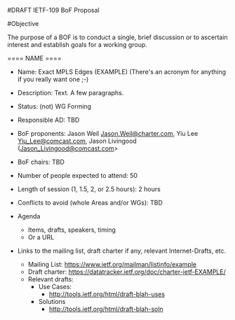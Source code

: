 #DRAFT IETF-109 BoF Proposal

#Objective

The purpose of a BOF is to conduct a single, brief discussion or to ascertain interest and establish goals for a working group. 

==== NAME ====

- Name: Exact MPLS Edges (EXAMPLE) (There's an acronym for anything if you really want one ;-)
- Description: Text. A few paragraphs.
- Status: (not) WG Forming
- Responsible AD: TBD
- BoF proponents: Jason Weil <Jason.Weil@charter.com>, Yiu Lee <Yiu_Lee@comcast.com>, Jason Livingood (Jason_Livingood@comcast.com>
- BoF chairs: TBD
- Number of people expected to attend: 50
- Length of session (1, 1.5, 2, or 2.5 hours): 2 hours
- Conflicts to avoid (whole Areas and/or WGs): TBD

- Agenda
   - Items, drafts, speakers, timing
   - Or a URL
- Links to the mailing list, draft charter if any, relevant Internet-Drafts, etc.
   - Mailing List: https://www.ietf.org/mailman/listinfo/example
   - Draft charter: https://datatracker.ietf.org/doc/charter-ietf-EXAMPLE/
   - Relevant drafts:
      - Use Cases:
         - http://tools.ietf.org/html/draft-blah-uses
      - Solutions
         - http://tools.ietf.org/html/draft-blah-soln


